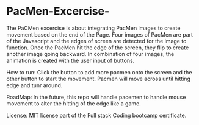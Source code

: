 # PacMen-Excercise-
The PaCMen excercise is about integrating PacMen images to create movement based on the end of the Page. Four images of PacMen are part of the Javascript and the edges of screen are detected for the image to function. Once the PacMen hit the edge of the screen, they flip to create another image going backward. In combination of four images, the animation is created with the user input of buttons.

How to run:
Click the button to add more pacmen onto the screen and the other button to start the movement. Pacmen will move across until hitting edge and tunr around.

RoadMap:
In the future, this repo will handle pacemen to handle mouse movement to alter the hitting of the edge like a game.

License: MIT license part of the Full stack Coding bootcamp certificate.
